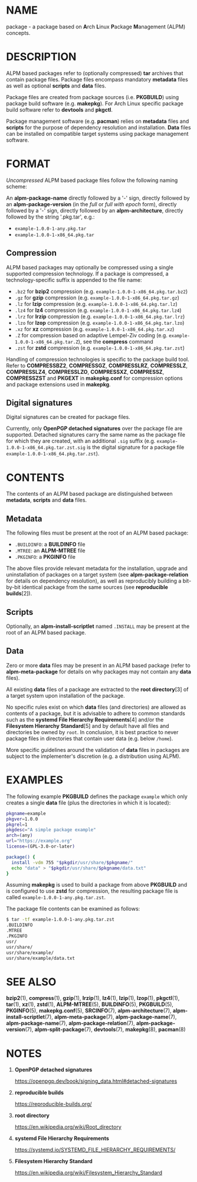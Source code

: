 # NAME

package - a package based on **A**rch **L**inux **P**ackage **M**anagement (ALPM) concepts.

# DESCRIPTION

ALPM based packages refer to (optionally compressed) **tar** archives that contain package files.
Package files encompass mandatory **metadata** files as well as optional **scripts** and **data** files.

Package files are created from package sources (i.e. **PKGBUILD**) using package build software (e.g. **makepkg**).
For Arch Linux specific package build software refer to **devtools** and **pkgctl**.

Package management software (e.g. **pacman**) relies on **metadata** files and **scripts** for the purpose of dependency resolution and installation.
**Data** files can be installed on compatible target systems using package management software.

# FORMAT

_Uncompressed_ ALPM based package files follow the following naming scheme:

An **alpm-package-name** directly followed by a '-' sign, directly followed by an **alpm-package-version** (in the _full_ or _full with epoch_ form), directly followed by a '-' sign, directly followed by an **alpm-architecture**, directly followed by the string '.pkg.tar', e.g.:

- `example-1.0.0-1-any.pkg.tar`
- `example-1.0.0-1-x86_64.pkg.tar`

## Compression

ALPM based packages may optionally be compressed using a single supported compression technology.
If a package is compressed, a technology-specific suffix is appended to the file name:

- `.bz2` for **bzip2** compression (e.g. `example-1.0.0-1-x86_64.pkg.tar.bz2`)
- `.gz` for **gzip** compression (e.g. `example-1.0.0-1-x86_64.pkg.tar.gz`)
- `.lz` for **lzip** compression (e.g. `example-1.0.0-1-x86_64.pkg.tar.lz`)
- `.lz4` for **lz4** compression (e.g. `example-1.0.0-1-x86_64.pkg.tar.lz4`)
- `.lrz` for **lrzip** compression (e.g. `example-1.0.0-1-x86_64.pkg.tar.lrz`)
- `.lzo` for **lzop** compression (e.g. `example-1.0.0-1-x86_64.pkg.tar.lzo`)
- `.xz` for **xz** compression (e.g. `example-1.0.0-1-x86_64.pkg.tar.xz`)
- `.Z` for compression based on adaptive Lempel-Ziv coding (e.g. `example-1.0.0-1-x86_64.pkg.tar.Z`), see the **compress** command
- `.zst` for **zstd** compression (e.g. `example-1.0.0-1-x86_64.pkg.tar.zst`)

Handling of compression technologies is specific to the package build tool.
Refer to **COMPRESSBZ2**, **COMPRESSGZ**, **COMPRESSLRZ**, **COMPRESSLZ**, **COMPRESSLZ4**, **COMPRESSLZO**, **COMPRESSXZ**, **COMPRESSZ**, **COMPRESSZST** and **PKGEXT** in **makepkg.conf** for compression options and package extensions used in **makepkg**.

## Digital signatures

Digital signatures can be created for package files.

Currently, only **OpenPGP detached signatures** over the package file are supported.
Detached signatures carry the same name as the package file for which they are created, with an additional `.sig` suffix (e.g. `example-1.0.0-1-x86_64.pkg.tar.zst.sig` is the digital signature for a package file `example-1.0.0-1-x86_64.pkg.tar.zst`).

# CONTENTS

The contents of an ALPM based package are distinguished between **metadata**, **scripts** and **data** files.

## Metadata

The following files must be present at the root of an ALPM based package:

- `.BUILDINFO`: a **BUILDINFO** file
- `.MTREE`: an **ALPM-MTREE** file
- `.PKGINFO`: a **PKGINFO** file

The above files provide relevant metadata for the installation, upgrade and uninstallation of packages on a target system (see **alpm-package-relation** for details on dependency resolution), as well as reproducibly building a bit-by-bit identical package from the same sources (see **reproducible builds**[2]).

## Scripts

Optionally, an **alpm-install-scriptlet** named `.INSTALL` may be present at the root of an ALPM based package.

## Data

Zero or more **data** files may be present in an ALPM based package (refer to **alpm-meta-package** for details on why packages may not contain any **data** files).

All existing **data** files of a package are extracted to the **root directory**[3] of a target system upon installation of the package.

No specific rules exist on which **data** files (and directories) are allowed as contents of a package, but it is advisable to adhere to common standards such as the **systemd File Hierarchy Requirements**[4] and/or the **Filesystem Hierarchy Standard**[5] and by default have all files and directories be owned by `root`.
In conclusion, it is best practice to never package files in directories that contain user data (e.g. below `/home`).

More specific guidelines around the validation of **data** files in packages are subject to the implementer's discretion (e.g. a distribution using ALPM).

# EXAMPLES

The following example **PKGBUILD** defines the package `example` which only creates a single **data** file (plus the directories in which it is located):

```bash
pkgname=example
pkgver=1.0.0
pkgrel=1
pkgdesc="A simple package example"
arch=(any)
url="https://example.org"
license=(GPL-3.0-or-later)

package() {
  install -vdm 755 "$pkgdir/usr/share/$pkgname/"
  echo "data" > "$pkgdir/usr/share/$pkgname/data.txt"
}
```

Assuming **makepkg** is used to build a package from above **PKGBUILD** and is configured to use **zstd** for compression, the resulting package file is called `example-1.0.0-1-any.pkg.tar.zst`.

The package file contents can be examined as follows:

```bash
$ tar -tf example-1.0.0-1-any.pkg.tar.zst
.BUILDINFO
.MTREE
.PKGINFO
usr/
usr/share/
usr/share/example/
usr/share/example/data.txt
```

# SEE ALSO

**bzip2**(1), **compress**(1), **gzip**(1), **lrzip**(1), **lz4**(1), **lzip**(1), **lzop**(1), **pkgctl**(1), **tar**(1), **xz**(1), **zstd**(1), **ALPM-MTREE**(5), **BUILDINFO**(5), **PKGBUILD**(5), **PKGINFO**(5), **makepkg.conf**(5), **SRCINFO**(7), **alpm-architecture**(7), **alpm-install-scriptlet**(7), **alpm-meta-package**(7), **alpm-package-name**(7), **alpm-package-name**(7), **alpm-package-relation**(7), **alpm-package-version**(7), **alpm-split-package**(7), **devtools**(7), **makepkg**(8), **pacman**(8)

# NOTES

1. **OpenPGP detached signatures**

   https://openpgp.dev/book/signing_data.html#detached-signatures

2. **reproducible builds**

   https://reproducible-builds.org/

3. **root directory**

   https://en.wikipedia.org/wiki/Root_directory

4. **systemd File Hierarchy Requirements**

   https://systemd.io/SYSTEMD_FILE_HIERARCHY_REQUIREMENTS/

5. **Filesystem Hierarchy Standard**

   https://en.wikipedia.org/wiki/Filesystem_Hierarchy_Standard
